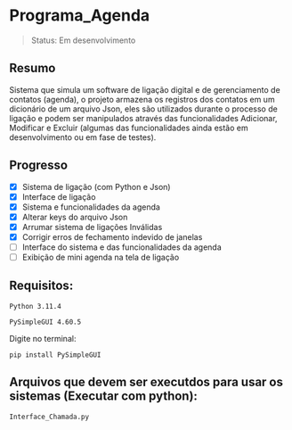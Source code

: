 # Programa_Agenda
> Status: Em desenvolvimento
## Resumo
Sistema que simula um software de ligação digital e de gerenciamento de contatos (agenda), o projeto armazena os registros dos contatos em um dicionário de um arquivo Json, eles são utilizados durante o processo de ligação e podem ser manipulados através das funcionalidades Adicionar, Modificar e Excluir (algumas das funcionalidades ainda estão em desenvolvimento ou em fase de testes).

## Progresso
- [x] Sistema de ligação (com Python e Json)
- [x] Interface de ligação
- [x] Sistema e funcionalidades da agenda
- [x] Alterar keys do arquivo Json
- [X] Arrumar sistema de ligações Inválidas
- [X] Corrigir erros de fechamento indevido de janelas 
- [ ] Interface do sistema e das funcionalidades da agenda
- [ ] Exibição de mini agenda na tela de ligação

## Requisitos: 
```
Python 3.11.4
```
```
PySimpleGUI 4.60.5
```
Digite no terminal:
```
pip install PySimpleGUI
```
## Arquivos que devem ser executdos para usar os sistemas (Executar com python):
```
Interface_Chamada.py
```

